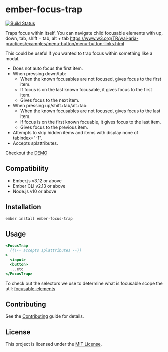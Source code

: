 # ember-focus-trap

[![Build Status](https://travis-ci.com/Duder-onomy/ember-focus-trap.svg?token=eDXJYpjJqBbzPSDX9AD6&branch=master)](https://travis-ci.com/Duder-onomy/ember-focus-trap)

Traps focus within itself.
You can navigate child focusable elements with up, down, tab, shift + tab, alt + tab
https://www.w3.org/TR/wai-aria-practices/examples/menu-button/menu-button-links.html

This could be useful if you wanted to trap focus within something like a modal.

* Does not auto focus the first item.
* When pressing down/tab:
  * When the known focusables are not focused, gives focus to the first item.
  * If focus is on the last known focusable, it gives focus to the first item.
  * Gives focus to the next item.
* When pressing up/shift+tab/alt+tab:
  * When the known focusables are not focused, gives focus to the last item.
  * If focus is on the first known focuable, it gives focus to the last item.
  * Gives focus to the previous item.
* Attempts to skip hidden items and items with display none of tabindex="-1".
* Accepts splattributes.

Checkout the [DEMO](https://duder-onomy.github.io/ember-focus-trap/)

Compatibility
------------------------------------------------------------------------------

* Ember.js v3.12 or above
* Ember CLI v2.13 or above
* Node.js v10 or above


Installation
------------------------------------------------------------------------------

```
ember install ember-focus-trap
```

Usage
------------------------------------------------------------------------------

```handlebars
<FocusTrap
  {{!-- accepts splattributes --}}
>
  <input>
  <button>
  ...etc
</FocusTrap>
```

To check out the selectors we use to determine what is focusable scope the util: [focusable-elements](addon/utils/focusable-elements.js)

Contributing
------------------------------------------------------------------------------

See the [Contributing](CONTRIBUTING.md) guide for details.


License
------------------------------------------------------------------------------

This project is licensed under the [MIT License](LICENSE.md).
